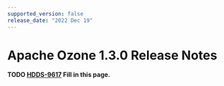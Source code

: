 ```yaml
---
supported_version: false
release_date: "2022 Dec 19"
---
```


# Apache Ozone 1.3.0 Release Notes

**TODO [HDDS-9617](https://issues.apache.org/jira/browse/HDDS-9617) Fill in this page.**
